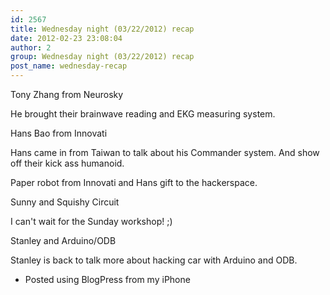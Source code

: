 ```yaml
---
id: 2567
title: Wednesday night (03/22/2012) recap
date: 2012-02-23 23:08:04
author: 2
group: Wednesday night (03/22/2012) recap
post_name: wednesday-recap
---
```


Tony Zhang from Neurosky

He brought their brainwave reading and EKG measuring system.
  





Hans Bao from Innovati

Hans came in from Taiwan to talk about his Commander system. And show off their kick ass humanoid.
  


Paper robot from Innovati and Hans gift to the hackerspace.
  




Sunny and Squishy Circuit

I can't wait for the Sunday workshop! ;)
  




Stanley and Arduino/ODB

Stanley is back to talk more about hacking car with Arduino and ODB.
  


- Posted using BlogPress from my iPhone